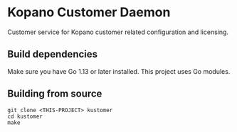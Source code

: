 # Kopano Customer Daemon

Customer service for Kopano customer related configuration and licensing.

## Build dependencies

Make sure you have Go 1.13 or later installed. This project uses Go modules.

## Building from source

```
git clone <THIS-PROJECT> kustomer
cd kustomer
make
```
